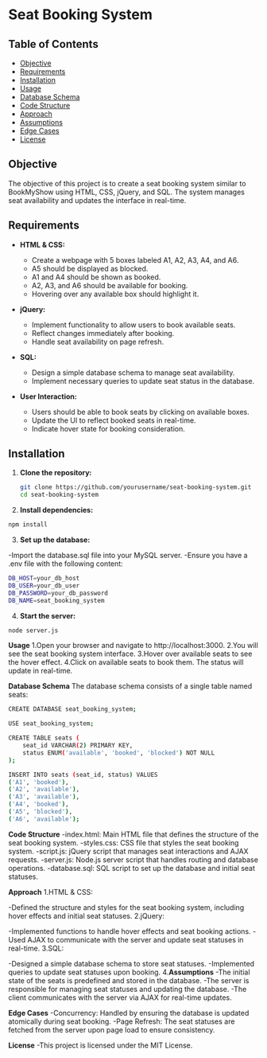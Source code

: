 # Seat Booking System

## Table of Contents
- [Objective](#objective)
- [Requirements](#requirements)
- [Installation](#installation)
- [Usage](#usage)
- [Database Schema](#database-schema)
- [Code Structure](#code-structure)
- [Approach](#approach)
- [Assumptions](#assumptions)
- [Edge Cases](#edge-cases)
- [License](#license)

## Objective
The objective of this project is to create a seat booking system similar to BookMyShow using HTML, CSS, jQuery, and SQL. The system manages seat availability and updates the interface in real-time.

## Requirements
- **HTML & CSS:**
  - Create a webpage with 5 boxes labeled A1, A2, A3, A4, and A6.
  - A5 should be displayed as blocked.
  - A1 and A4 should be shown as booked.
  - A2, A3, and A6 should be available for booking.
  - Hovering over any available box should highlight it.

- **jQuery:**
  - Implement functionality to allow users to book available seats.
  - Reflect changes immediately after booking.
  - Handle seat availability on page refresh.

- **SQL:**
  - Design a simple database schema to manage seat availability.
  - Implement necessary queries to update seat status in the database.

- **User Interaction:**
  - Users should be able to book seats by clicking on available boxes.
  - Update the UI to reflect booked seats in real-time.
  - Indicate hover state for booking consideration.

## Installation
1. **Clone the repository:**
   ```bash
   git clone https://github.com/yourusername/seat-booking-system.git
   cd seat-booking-system

2. **Install dependencies:**
```bash
npm install
```

3. **Set up the database:**

 -Import the database.sql file into your MySQL server.
 -Ensure you have a .env file with the following content:

```bash
DB_HOST=your_db_host
DB_USER=your_db_user
DB_PASSWORD=your_db_password
DB_NAME=seat_booking_system
```
4. **Start the server:**

```bash
node server.js
```

**Usage**
1.Open your browser and navigate to http://localhost:3000.
2.You will see the seat booking system interface.
3.Hover over available seats to see the hover effect.
4.Click on available seats to book them. The status will update in real-time.

**Database Schema**
The database schema consists of a single table named seats:

```bash
CREATE DATABASE seat_booking_system;

USE seat_booking_system;

CREATE TABLE seats (
    seat_id VARCHAR(2) PRIMARY KEY,
    status ENUM('available', 'booked', 'blocked') NOT NULL
);

INSERT INTO seats (seat_id, status) VALUES
('A1', 'booked'),
('A2', 'available'),
('A3', 'available'),
('A4', 'booked'),
('A5', 'blocked'),
('A6', 'available');
```

**Code Structure**
-index.html: Main HTML file that defines the structure of the seat booking system.
-styles.css: CSS file that styles the seat booking system.
-script.js: jQuery script that manages seat interactions and AJAX requests.
-server.js: Node.js server script that handles routing and database operations.
-database.sql: SQL script to set up the database and initial seat statuses.

**Approach**
1.HTML & CSS:

-Defined the structure and styles for the seat booking system, including hover effects and initial seat statuses.
2.jQuery:

-Implemented functions to handle hover effects and seat booking actions.
-Used AJAX to communicate with the server and update seat statuses in real-time.
3.SQL:

-Designed a simple database schema to store seat statuses.
-Implemented queries to update seat statuses upon booking.
4.**Assumptions**
-The initial state of the seats is predefined and stored in the database.
-The server is responsible for managing seat statuses and updating the database.
-The client communicates with the server via AJAX for real-time updates.

**Edge Cases**
-Concurrency: Handled by ensuring the database is updated atomically during seat booking.
-Page Refresh: The seat statuses are fetched from the server upon page load to ensure consistency.

**License**
-This project is licensed under the MIT License.
